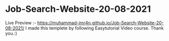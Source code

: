 # Job-Search-Website-20-08-2021
Live Preview :- https://muhammad-imr4n.github.io/Job-Search-Website-20-08-2021/
I made this templete by following Easytutorial Video course.
Thank you.:)